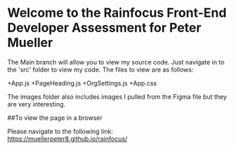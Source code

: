 # Welcome to the Rainfocus Front-End Developer Assessment for Peter Mueller

The Main branch will allow you to view my source code. Just navigate in to the 'src' folder to view my code. The files to view are as follows:

+App.js
+PageHeading.js
+OrgSettings.js
+App.css

The images folder also includes images I pulled from the Figma file but they are very interesting. 

##To view the page in a browser

Please navigate to the following link: https://muellerpeter8.github.io/rainfocus/